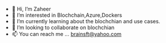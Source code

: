 - 👋 Hi, I’m Zaheer
- 👀 I’m interested in Blochchain,Azure,Dockers
- 🌱 I’m currently learning about the blochchian and use cases.
- 💞️ I’m looking to collaborate on blochchian
- 📫 You can reach me ... brainsft@yahoo.com

<!---
brainsoftca/brainsoftca is a ✨ special ✨ repository because its `README.md` (this file) appears on your GitHub profile.
You can click the Preview link to take a look at your changes.
--->

